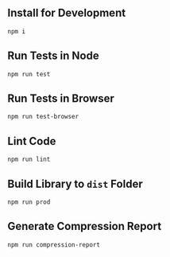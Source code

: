 ## Install for Development

```
npm i
```

## Run Tests in Node

```
npm run test
```

## Run Tests in Browser

```
npm run test-browser
```

## Lint Code

```
npm run lint
```

## Build Library to `dist` Folder

```
npm run prod
```

## Generate Compression Report

```
npm run compression-report
```